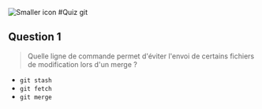![Smaller icon](https://git-scm.com/images/logos/downloads/Git-Logo-1788C.png)
#Quiz git
## Question 1
> Quelle ligne de commande permet d'éviter l'envoi de certains fichiers de modification lors d'un merge ? 

- `git stash`
- `git fetch`
- `git merge`